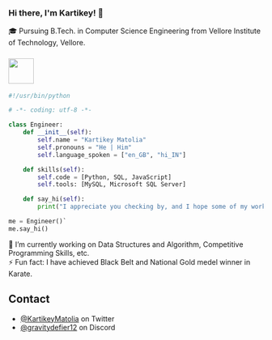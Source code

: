 ### Hi there, I'm Kartikey! 👋

<!--
**kartikeymatolia/kartikeymatolia** is a ✨ _special_ ✨ repository because its `README.md` (this file) appears on your GitHub profile.

Here are some ideas to get you started:

- 🌱 I’m currently learning ...
- 👯 I’m looking to collaborate on ...
- 🤔 I’m looking for help with ...
- 💬 Ask me about ...
- 📫 How to reach me: ...
- 😄 Pronouns: ...
- 
-->
🎓 Pursuing B.Tech. in Computer Science Engineering from Vellore Institute of Technology, Vellore.<br>

### <img src="https://media.giphy.com/media/v1.Y2lkPTc5MGI3NjExNmR4cGZzN2ptMGZ6dXVrN2ZsbmFzd3VzbXhkM3IxM25leTZpYzY1eiZlcD12MV9pbnRlcm5hbF9naWZfYnlfaWQmY3Q9cw/LMt9638dO8dftAjtco/giphy.gif" width="50">

```python
#!/usr/bin/python

# -*- coding: utf-8 -*-

class Engineer:
    def __init__(self):
        self.name = "Kartikey Matolia"
        self.pronouns = "He | Him"
        self.language_spoken = ["en_GB", "hi_IN"]

    def skills(self):
        self.code = [Python, SQL, JavaScript]
        self.tools: [MySQL, Microsoft SQL Server]

    def say_hi(self):
        print("I appreciate you checking by, and I hope some of my work piques your curiosity.")

me = Engineer()`
me.say_hi()
```


🔭 I’m currently working on Data Structures and Algorithm, Competitive Programming Skills, etc.<br>
⚡ Fun fact: I have achieved Black Belt and National Gold medel winner in Karate.

## Contact
- [@KartikeyMatolia](https://twitter.com/KartikeyMatolia) on Twitter
- [@gravitydefier12](./) on Discord
